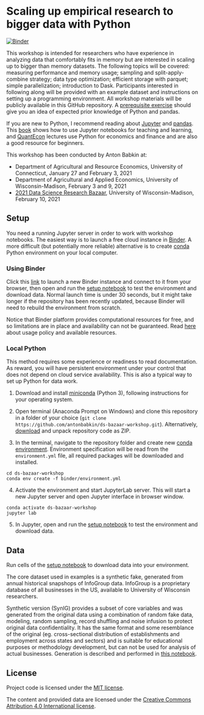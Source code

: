 # Scaling up empirical research to bigger data with Python

[![Binder](https://mybinder.org/badge_logo.svg)](https://mybinder.org/v2/gh/antonbabkin/ds-bazaar-workshop/HEAD?urlpath=lab)

This workshop is intended for researchers who have experience in analyzing data that comfortably fits in memory but are interested in scaling up to bigger than memory datasets. The following topics will be covered: measuring performance and memory usage; sampling and split-apply-combine strategy; data type optimization; efficient storage with parquet; simple parallelization; introduction to Dask. Participants interested in following along will be provided with an example dataset and instructions on setting up a programming environment. All workshop materials will be publicly available in this GitHub repository. A [prerequisite exercise](prereq.ipynb) should give you an idea of expected prior knowledge of Python and pandas.

If you are new to Python, I recommend reading about [Jupyter](https://jupyter.org/) and [pandas](https://pandas.pydata.org/). This [book](https://jupyter4edu.github.io/jupyter-edu-book/) shows how to use Jupyter notebooks for teaching and learning, and [QuantEcon](https://quantecon.org/lectures/) lectures use Python for economics and finance and are also a good resource for beginners.

This workshop has been conducted by Anton Babkin at:
- Department of Agricultural and Resource Economics, University of Connecticut, January 27 and February 3, 2021
- Department of Agricultural and Applied Economics, University of Wisconsin-Madison, February 3 and 9, 2021
- [2021 Data Science Research Bazaar](https://datascience.wisc.edu/data-science-research-bazaar/),  University of Wisconsin-Madison, February 10, 2021


## Setup

You need a running Jupyter server in order to work with workshop notebooks. The easiest way is to launch a free cloud instance in [Binder](https://mybinder.org/). A more difficult (but potentially more reliable) alternative is to create [conda](https://docs.conda.io/en/latest/) Python environment on your local computer.

### Using Binder

Click this [link](https://mybinder.org/v2/gh/antonbabkin/ds-bazaar-workshop/HEAD?urlpath=lab) to launch a new Binder instance and connect to it from your browser, then open and run the [setup notebook](setup.ipynb) to test the environment and download data. Normal launch time is under 30 seconds, but it might take longer if the repository has been recently updated, because Binder will need to rebuild the environment from scratch.

Notice that Binder platform provides computational resources for free, and so limitations are in place and availability can not be guaranteed. Read [here](https://mybinder.readthedocs.io/en/latest/about/about.html#using-the-mybinder-org-service) about usage policy and available resources.


### Local Python

This method requires some experience or readiness to read documentation. As reward, you will have persistent environment under your control that does not depend on cloud service availability. This is also a typical way to set up Python for data work.

1. Download and install [miniconda](https://docs.conda.io/en/latest/miniconda.html) (Python 3), following instructions for your operating system.

2. Open terminal (Anaconda Prompt on Windows) and clone this repository in a folder of your choice (`git clone https://github.com/antonbabkin/ds-bazaar-workshop.git`). Alternatively, [download](https://github.com/antonbabkin/ds-bazaar-workshop/archive/main.zip) and unpack repository code as ZIP.

3. In the terminal, navigate to the repository folder and create new [conda environment](https://conda.io/projects/conda/en/latest/user-guide/tasks/manage-environments.html#creating-an-environment-from-an-environment-yml-file). Environment specification will be read from the `environment.yml` file, all required packages will be downloaded and installed.
```
cd ds-bazaar-workshop
conda env create -f binder/environment.yml
```

4. Activate the environment and start JupyterLab server. This will start a new Jupyter server and open Jupyter interface in browser window.
```
conda activate ds-bazaar-workshop
jupyter lab
```

5. In Jupyter, open and run the [setup notebook](setup.ipynb) to test the environment and download data.


## Data

Run cells of the [setup notebook](setup.ipynb) to download data into your environment.

The core dataset used in examples is a synthetic fake, generated from annual historical snapshops of InfoGroup data. InfoGroup is a proprietary database of all businesses in the US, available to University of Wisconsin researchers.

Synthetic version (SynIG) provides a subset of core variables and was generated from the original data using a combination of random fake data, modeling, random sampling, record shuffling and noise infusion to protect original data confidentiality. It has the same format and some resemblance of the original (eg. cross-sectional distribution of establishments and employment across states and sectors) and is suitable for educational purposes or methodology development, but can not be used for analysis of actual businesses. Generation is described and performed in [this notebook](https://github.com/antonbabkin/rurec/blob/master/nbs/synig.ipynb).


## License

Project code is licensed under the [MIT license](LICENSE.md).

The content and provided data are licensed under the [Creative Commons Attribution 4.0 International license](https://creativecommons.org/licenses/by/4.0/).

